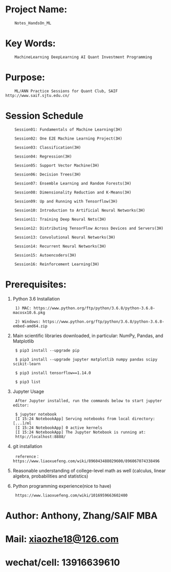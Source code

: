 # Project Name:   

        Notes_HandsOn_ML

# Key Words:     
        
        MachineLearning DeepLearning AI Quant Investment Programming

# Purpose:      
        
        ML/ANN Practice Sessions for Quant Club, SAIF  http://www.saif.sjtu.edu.cn/

# Session Schedule

        Session01: Fundamentals of Machine Learning(3H)
        
        Session02: One E2E Machine Learning Project(3H)
        
        Session03: Classification(3H)
        
        Session04: Regression(3H)
        
        Session05: Support Vector Machine(3H)
        
        Session06: Decision Trees(3H)
        
        Session07: Ensemble Learning and Random Forests(3H)
        
        Session08: Dimensionality Reduction and K-Means(3H)
        
        Session09: Up and Running with Tensorflow(3H)
        
        Session10: Introduction to Artificial Neural Networks(3H)
        
        Session11: Training Deep Neural Nets(3H)
        
        Session12: Distributing TensorFlow Across Devices and Servers(3H)
        
        Session13: Convolutional Neural Networks(3H)
        
        Session14: Recurrent Neural Networks(3H)
        
        Session15: Autoencoders(3H)
        
        Session16: Reinforcement Learning(3H)

# Prerequisites:
1. Python 3.6 Installation

        1) MAC: https://www.python.org/ftp/python/3.6.8/python-3.6.8-macosx10.6.pkg
        
        2) Windows: https://www.python.org/ftp/python/3.6.8/python-3.6.8-embed-amd64.zip
        
2. Main scientific libraries downloaded, in particular: NumPy, Pandas, and Matplotlib 

        $ pip3 install --upgrade pip
    
        $ pip3 install --upgrade jupyter matplotlib numpy pandas scipy scikit-learn
        
        $ pip3 install tensorflow==1.14.0
        
        $ pip3 list
        
3. Jupyter Usage

        After Jupyter installed, run the commands below to start jupyter editor: 

        $ jupyter notebook
        [I 15:24 NotebookApp] Serving notebooks from local directory: [...]/ml
        [I 15:24 NotebookApp] 0 active kernels
        [I 15:24 NotebookApp] The Jupyter Notebook is running at:
        http://localhost:8888/

4. git installation

        reference： https://www.liaoxuefeng.com/wiki/896043488029600/896067074338496

5. Reasonable understanding of college-level math as well (calculus, linear algebra, probabilities and statistics)
6. Python programming experience(nice to have)

        https://www.liaoxuefeng.com/wiki/1016959663602400
    



# Author:         Anthony, Zhang/SAIF MBA 
# Mail:           xiaozhe18@126.com
# wechat/cell:    13916639610
